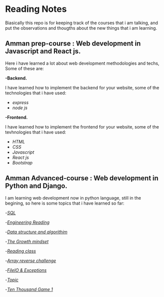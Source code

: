 # Reading Notes
Biasically this repo is for keeping track of the courses that i am talking, and put the observations and thougths about the new things that i am learning.
## Amman prep-course : Web development in Javascript and React js.
Here i have learned a lot about web development methodologies and techs, Some of these are:


**-Backend.**


I have learned how to implement the backend for your website, some of the technologies that i have used:
   - *express*
   - *node js*
   
   
**-Frontend.**

I have learned how to implement the frontend for your website, some of the tevhnologies that i have used:


   - *HTML*
   - *CSS*
   - *Javascript*
   - *React js*
   - *Bootstrap*
## Amman Advanced-course : Web development in Python and Django.
I am learning web development now in python language, still in the begining, so here is some topics that i have learned so far:



   -*[SQL](https://github.com/11mones/reading-notes/blob/main/SQL.md)*
   
   
   
   -*[Engineering Reading](https://github.com/11mones/reading-notes/blob/main/Engineer%20reading.md)*
   
   
   
   -*[Data structure and algorithim](https://github.com/11mones/reading-notes/blob/main/Data%20structure%20and%20algo.md)*
   
   
   
  -*[The Growth mindset]( https://github.com/11mones/reading-notes/blob/main/Growth%20mindset.md)*
  
  
  
  -*[Reading class](https://github.com/11mones/reading-notes/blob/main/Reading%20class.md)*
  
  
  
  
  
   -*[Array reverse challenge](https://github.com/11mones/data-structures-and-algorithms/blob/main/README.md)*
  
  
  
  
  
  -*[FileIO & Exceptions](  https://github.com/11mones/reading-notes/edit/main/FileIO%20%26%20Exceptions.md)*
  
  
  
   -*[Topic](  https://github.com/11mones/reading-notes/blob/main/Topic.md)*
   
   
   -*[Ten Thousand Game 1]( https://github.com/11mones/reading-notes/blob/main/Ten%20Thousand%20Game%201.md)*
   
   
  
  
  

  
  
  
  
  
  
  
  
  
  
  
  
  



